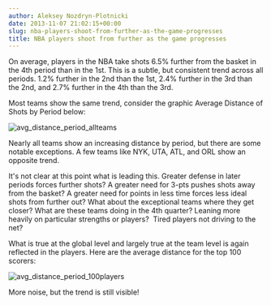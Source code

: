 ```yaml
---
author: Aleksey Nozdryn-Plotnicki
date: 2013-11-07 21:02:15+00:00
slug: nba-players-shoot-from-further-as-the-game-progresses
title: NBA players shoot from further as the game progresses
---
```


On average, players in the NBA take shots 6.5% further from the basket in the 4th period than in the 1st. This is a subtle, but consistent trend across all periods. 1.2% further in the 2nd than the 1st, 2.4% further in the 3rd than the 2nd, and 2.7% further in the 4th than the 3rd.

Most teams show the same trend, consider the graphic Average Distance of Shots by Period below:

![avg_distance_period_allteams]({filename}/images/avg_distance_period_allteams.png)

Nearly all teams show an increasing distance by period, but there are some notable exceptions. A few teams like NYK, UTA, ATL, and ORL show an opposite trend.

It's not clear at this point what is leading this. Greater defense in later periods forces further shots? A greater need for 3-pts pushes shots away from the basket? A greater need for points in less time forces less ideal shots from further out? What about the exceptional teams where they get closer? What are these teams doing in the 4th quarter? Leaning more heavily on particular strengths or players?  Tired players not driving to the net?

What is true at the global level and largely true at the team level is again reflected in the players. Here are the average distance for the top 100 scorers:

![avg_distance_period_100players]({filename}/images/avg_distance_period_100players.png)

More noise, but the trend is still visible!
